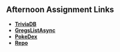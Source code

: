 ## Afternoon Assignment Links

* **[TriviaDB]( https://github.com/khilek/triviaDB )**
* **[GregsListAsync]( https://github.com/khilek/spring24_gregslistAsyncMVC )**
* **[ PokeDex ]( https://github.com/khilek/PokeDex )**
* **[Repo](https://github.com/khilek/<ASSIGNMENT_REPO>)**
